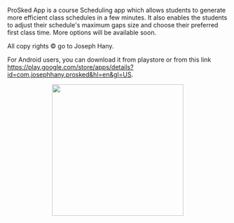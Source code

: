ProSked App is a course Scheduling app which allows students to generate more efficient class schedules in a few minutes. It also enables the students to adjust their schedule's maximum gaps size and choose their preferred first class time. More options will be available soon.

All copy rights © go to Joseph Hany.

For Android users, you can download it from playstore or from this link https://play.google.com/store/apps/details?id=com.josephhany.prosked&hl=en&gl=US.

<p align="center">
<img width="300" height="300" src="https://user-images.githubusercontent.com/54475725/198894445-5c74defa-2e6b-46fb-bf53-da3a9899a34d.png">
</p>
